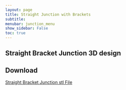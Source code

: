 ```yaml
---
layout: page
title: Straight Junction with Brackets
subtitle: 
menubar: junction_menu
show_sidebar: False
toc: true
---
```


## Straight Bracket Junction 3D design 
<html>
<script src="https://embed.github.com/view/3d/yusolpark/M3/master/parts/files/2-leaf_tight_junction(106mm,straight,bracket).stl"></script>
</html>

## Download
[Straight Bracket Junction stl File](/M3/parts/files/2-leaf_tight_junction(106mm,straight,bracket).stl)
